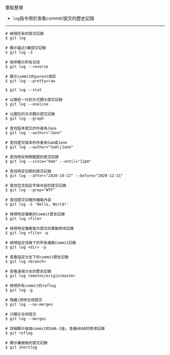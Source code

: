 要點整理
- `log`指令用於查看commit/提交的歷史記錄

---

```
# 檢視所有的提交記錄
$ git log

# 顯示最近3筆提交記錄
$ git log -3
```

```
# 倒序顯示所有日誌
$ git log --reverse
```

```
# 顯示commit的parent資訊
$ git log --pretty=raw
```

```
$ git log --stat
```

```
# 以簡短一行的方式顯示提交記錄
$ git log --oneline
```

```
# 以圖形的方式顯示提交記錄
$ git log --graph
```

```
# 查找版本提交的作者為Jane
$ git log --author="Jane"

# 查找提交版本的作者為Sam或Jane
$ git log --author="Sam\|Jane"
```

```
# 查找特定時間範圍的提交記錄
$ git log --since="9am" --until="12pm"

# 查找特定日期的提交記錄
$ git log --after="2020-10-22" --before="2020-12-31"
```

```
# 查找包含指定字串內容的提交記錄
$ git log --grep="WTF"
```

```
# 查找提交記錄的檔案內容
$ git log -S 'Hello, World!'
```

```
# 檢視特定檔案的Commit歷史記錄
$ git log <file>

# 檢視特定檔案每次提交的異動修改記錄
$ git log <file> -p

# 檢視指定目錄下的所有檔案Commit記錄
$ git log <dir> -p
```

```
# 查看指定分支下的commit歷史記錄
$ git log <branch>

# 查看遠端分支的歷史記錄
$ git log remotes/origin/master
```

```
# 檢視所有commit的reflog
$ git log -g 
```

```
# 隱藏/排除合併提交
$ git log --no-merges
```

```
# 只顯示合併提交
$ git log --merges
```

```
# 詳細顯示每個commit的SHA-1值; 查看HEAD的修改記錄
$ git reflog
```

```
# 顯示彙總後的提交記錄
$ git shortlog
```